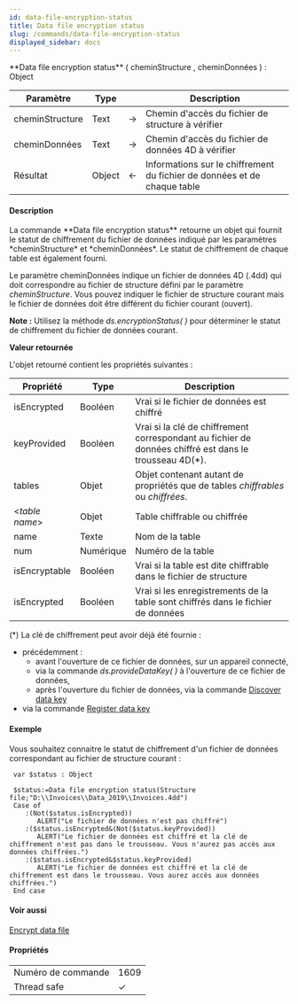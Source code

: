 ```yaml
---
id: data-file-encryption-status
title: Data file encryption status
slug: /commands/data-file-encryption-status
displayed_sidebar: docs
---
```


<!--REF #_command_.Data file encryption status.Syntax-->**Data file encryption status** ( cheminStructure , cheminDonnées ) : Object<!-- END REF-->
<!--REF #_command_.Data file encryption status.Params-->
| Paramètre | Type |  | Description |
| --- | --- | --- | --- |
| cheminStructure | Text | &#8594;  | Chemin d'accès du fichier de structure à vérifier |
| cheminDonnées | Text | &#8594;  | Chemin d'accès du fichier de données 4D à vérifier |
| Résultat | Object | &#8592; | Informations sur le chiffrement du fichier de données et de chaque table |

<!-- END REF-->

#### Description 

<!--REF #_command_.Data file encryption status.Summary-->La commande **Data file encryption status** retourne un objet qui fournit le statut de chiffrement du fichier de données indiqué par les paramètres *cheminStructure* et *cheminDonnées*.<!-- END REF--> Le statut de chiffrement de chaque table est également fourni.

Le paramètre cheminDonnées indique un fichier de données 4D (.4dd) qui doit correspondre au fichier de structure défini par le paramètre *cheminStructure*. Vous pouvez indiquer le fichier de structure courant mais le fichier de données doit être différent du fichier courant (ouvert).

**Note :** Utilisez la méthode *ds.encryptionStatus( )* pour déterminer le statut de chiffrement du fichier de données courant.

**Valeur retournée**

L'objet retourné contient les propriétés suivantes :

| **Propriété**   | **Type**  | **Description**                                                                                         |
| --------------- | --------- | ------------------------------------------------------------------------------------------------------- |
| isEncrypted     | Booléen   | Vrai si le fichier de données est chiffré                                                               |
| keyProvided     | Booléen   | Vrai si la clé de chiffrement correspondant au fichier de données chiffré est dans le trousseau 4D(\*). |
| tables          | Objet     | Objet contenant autant de propriétés que de tables *chiffrables* ou *chiffrées*.                        |
| <*table name*\> | Objet     | Table chiffrable ou chiffrée                                                                            |
| name            | Texte     | Nom de la table                                                                                         |
| num             | Numérique | Numéro de la table                                                                                      |
| isEncryptable   | Booléen   | Vrai si la table est dite chiffrable dans le fichier de structure                                       |
| isEncrypted     | Booléen   | Vrai si les enregistrements de la table sont chiffrés dans le fichier de données                        |

(\*) La clé de chiffrement peut avoir déjà été fournie :

* précédemment :  
   * avant l'ouverture de ce fichier de données, sur un appareil connecté,  
   * via la commande *ds.provideDataKey( )* à l'ouverture de ce fichier de données,  
   * après l'ouverture du fichier de données, via la commande [Discover data key](discover-data-key.md)
* via la commande [Register data key](register-data-key.md)

#### Exemple 

Vous souhaitez connaitre le statut de chiffrement d'un fichier de données correspondant au fichier de structure courant :

```4d
 var $status : Object
 
 $status:=Data file encryption status(Structure file;"D:\\Invoices\\Data_2019\\Invoices.4dd")
 Case of
    :(Not($status.isEncrypted))
       ALERT("Le fichier de données n'est pas chiffré")
    :($status.isEncrypted&(Not($status.keyProvided))
       ALERT("Le fichier de données est chiffré et la clé de chiffrement n'est pas dans le trousseau. Vous n'aurez pas accès aux données chiffrées.")
    :($status.isEncrypted&$status.keyProvided)
       ALERT("Le fichier de données est chiffré et la clé de chiffrement est dans le trousseau. Vous aurez accès aux données chiffrées.")
 End case
```

#### Voir aussi 

  
[Encrypt data file](encrypt-data-file.md)  

#### Propriétés

|  |  |
| --- | --- |
| Numéro de commande | 1609 |
| Thread safe | &check; |


